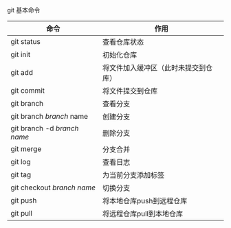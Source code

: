 git 基本命令

| 命令                        | 作用                                 |
| --------------------------- | ------------------------------------ |
| git status                  | 查看仓库状态                         |
| git init                    | 初始化仓库                           |
| git add                     | 将文件加入缓冲区（此时未提交到仓库） |
| git commit                  | 将文件提交到仓库                     |
| git branch                  | 查看分支                             |
| git branch *branch* name    | 创建分支                             |
| git branch -d *branch name* | 删除分支                             |
| git merge                   | 分支合并                             |
| git log                     | 查看日志                             |
| git tag                     | 为当前分支添加标签                   |
| git checkout *branch name*  | 切换分支                             |
| git push                    | 将本地仓库push到远程仓库             |
| git pull                    | 将远程仓库pull到本地仓库             |



